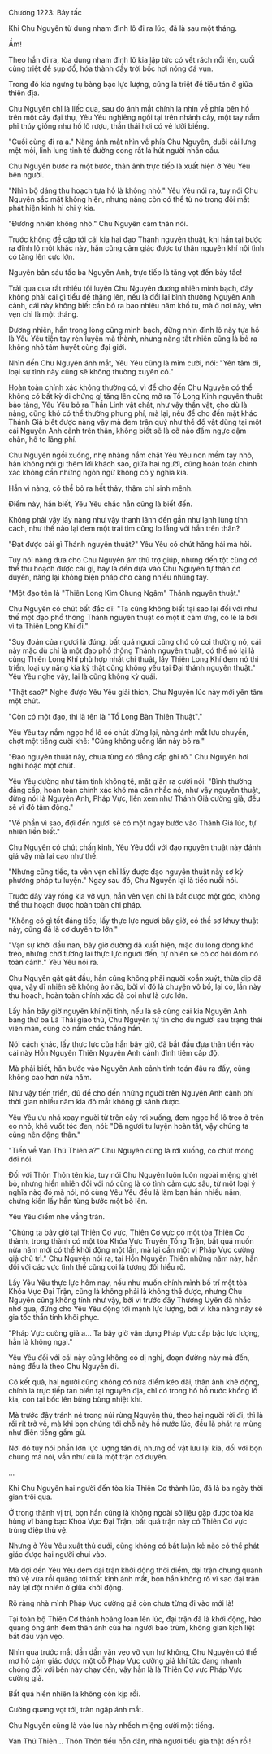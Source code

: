 




Chương 1223: Bảy tấc


Khi Chu Nguyên từ dung nham đỉnh lô đi ra lúc, đã là sau một tháng.

Ầm!

Theo hắn đi ra, tòa dung nham đỉnh lô kia lập tức có vết rách nổi lên, cuối cùng triệt để sụp đổ, hóa thành đầy trời bốc hơi nóng đá vụn.

Trong đó kia ngưng tụ bàng bạc lực lượng, cũng là triệt để tiêu tán ở giữa thiên địa.

Chu Nguyên chỉ là liếc qua, sau đó ánh mắt chính là nhìn về phía bên hồ trên một cây đại thụ, Yêu Yêu nghiêng ngồi tại trên nhánh cây, một tay nắm phỉ thúy giống như hồ lô rượu, thần thái hơi có vẻ lười biếng.

"Cuối cùng đi ra a." Nàng ánh mắt nhìn về phía Chu Nguyên, duỗi cái lưng mệt mỏi, linh lung tinh tế đường cong rất là hút người nhãn cầu.

Chu Nguyên bước ra một bước, thân ảnh trực tiếp là xuất hiện ở Yêu Yêu bên người.

"Nhìn bộ dáng thu hoạch tựa hồ là không nhỏ." Yêu Yêu nói ra, tuy nói Chu Nguyên sắc mặt không hiện, nhưng nàng còn có thể từ nó trong đôi mắt phát hiện kinh hỉ chi ý kia.

"Đương nhiên không nhỏ." Chu Nguyên cảm thán nói.

Trước không đề cập tới cái kia hai đạo Thánh nguyên thuật, khi hắn tại bước ra đỉnh lô một khắc này, hắn cũng cảm giác được tự thân nguyên khí nội tình có tăng lên cực lớn.

Nguyên bản sáu tấc ba Nguyên Anh, trực tiếp là tăng vọt đến bảy tấc!

Trải qua qua rất nhiều tôi luyện Chu Nguyên đương nhiên minh bạch, đây không phải cái gì tiểu đề thăng lên, nếu là đổi lại bình thường Nguyên Anh cảnh, cái này không biết cần bỏ ra bao nhiêu năm khổ tu, mà ở nơi này, vẻn vẹn chỉ là một tháng.

Đương nhiên, hắn trong lòng cũng minh bạch, đừng nhìn đỉnh lô này tựa hồ là Yêu Yêu tiện tay rèn luyện mà thành, nhưng nàng tất nhiên cũng là bỏ ra không nhỏ tâm huyết cùng đại giới.

Nhìn đến Chu Nguyên ánh mắt, Yêu Yêu cũng là mỉm cười, nói: "Yên tâm đi, loại sự tình này cũng sẽ không thường xuyên có."

Hoàn toàn chính xác không thường có, vì để cho đến Chu Nguyên có thể không có bất kỳ di chứng gì tăng lên cùng mở ra Tổ Long Kinh nguyên thuật bảo tàng, Yêu Yêu bỏ ra Thần Linh vật chất, như vậy thần vật, cho dù là nàng, cũng khó có thể thường phung phí, mà lại, nếu để cho đến mặt khác Thánh Giả biết được nàng vậy mà đem trân quý như thế đồ vật dùng tại một cái Nguyên Anh cảnh trên thân, không biết sẽ là cỡ nào đấm ngực dậm chân, hô to lãng phí.

Chu Nguyên ngồi xuống, nhẹ nhàng nắm chặt Yêu Yêu non mềm tay nhỏ, hắn không nói gì thêm lời khách sáo, giữa hai người, cũng hoàn toàn chính xác không cần những ngôn ngữ không có ý nghĩa kia.

Hắn vì nàng, có thể bỏ ra hết thảy, thậm chí sinh mệnh.

Điểm này, hắn biết, Yêu Yêu chắc hẳn cũng là biết đến.

Không phải vậy lấy nàng như vậy thanh lãnh đến gần như lạnh lùng tính cách, như thế nào lại đem một trái tim cũng lo lắng với hắn trên thân?

"Đạt được cái gì Thánh nguyên thuật?" Yêu Yêu có chút hăng hái mà hỏi.

Tuy nói nàng đưa cho Chu Nguyên ám thủ trợ giúp, nhưng đến tột cùng có thể thu hoạch được cái gì, hay là đến dựa vào Chu Nguyên tự thân cơ duyên, nàng lại không biện pháp cho càng nhiều nhúng tay.

"Một đạo tên là "Thiên Long Kim Chung Ngâm" Thánh nguyên thuật."

Chu Nguyên có chút bất đắc dĩ: "Ta cũng không biết tại sao lại đối với như thế một đạo phổ thông Thánh nguyên thuật có một ít cảm ứng, có lẽ là bởi vì ta Thiên Long Khí đi."

"Suy đoán của ngươi là đúng, bất quá ngươi cũng chớ có coi thường nó, cái này mặc dù chỉ là một đạo phổ thông Thánh nguyên thuật, có thể nó lại là cùng Thiên Long Khí phù hợp nhất chi thuật, lấy Thiên Long Khí đem nó thi triển, loại uy năng kia kỳ thật cũng không yếu tại Đại thánh nguyên thuật." Yêu Yêu nghe vậy, lại là cũng không kỳ quái.

"Thật sao?" Nghe được Yêu Yêu giải thích, Chu Nguyên lúc này mới yên tâm một chút.

"Còn có một đạo, thì là tên là "Tổ Long Bàn Thiên Thuật"."

Yêu Yêu tay nắm ngọc hồ lô có chút dừng lại, nàng ánh mắt lưu chuyển, chợt một tiếng cười khẽ: "Cũng không uổng lần này bỏ ra."

"Đạo nguyên thuật này, chưa từng có đẳng cấp ghi rõ." Chu Nguyên hơi nghi hoặc một chút.

Yêu Yêu dường như tâm tình không tệ, mặt giãn ra cười nói: "Bình thường đẳng cấp, hoàn toàn chính xác khó mà cân nhắc nó, như vậy nguyên thuật, đừng nói là Nguyên Anh, Pháp Vực, liền xem như Thánh Giả cường giả, đều sẽ vì đó tâm động."

"Về phần vì sao, đợi đến ngươi sẽ có một ngày bước vào Thánh Giả lúc, tự nhiên liền biết."

Chu Nguyên có chút chấn kinh, Yêu Yêu đối với đạo nguyên thuật này đánh giá vậy mà lại cao như thế.

"Nhưng cũng tiếc, ta vẻn vẹn chỉ lấy được đạo nguyên thuật này sơ kỳ phương pháp tu luyện." Ngay sau đó, Chu Nguyên lại là tiếc nuối nói.

Trước đây vảy rồng kia vỡ vụn, hắn vẻn vẹn chỉ là bắt được một góc, không thể thu hoạch được hoàn toàn chi pháp.

"Không có gì tốt đáng tiếc, lấy thực lực ngươi bây giờ, có thể sơ khuy thuật này, cũng đã là cơ duyên to lớn."

"Vạn sự khởi đầu nan, bây giờ đường đã xuất hiện, mặc dù long đong khó trèo, nhưng chờ tương lai thực lực ngươi đến, tự nhiên sẽ có cơ hội dòm nó toàn cảnh." Yêu Yêu nói ra.

Chu Nguyên gật gật đầu, hắn cũng không phải người xoắn xuýt, thừa dịp đã qua, vậy dĩ nhiên sẽ không ảo não, bởi vì đó là chuyện vô bổ, lại có, lần này thu hoạch, hoàn toàn chính xác đã coi như là cực lớn.

Lấy hắn bây giờ nguyên khí nội tình, nếu là sẽ cùng cái kia Nguyên Anh bảng thứ ba Lã Thái giao thủ, Chu Nguyên tự tin cho dù người sau trạng thái viên mãn, cũng có nắm chắc thắng hắn.

Nói cách khác, lấy thực lực của hắn bây giờ, đã bắt đầu đưa thân tiến vào cái này Hỗn Nguyên Thiên Nguyên Anh cảnh đỉnh tiêm cấp độ.

Mà phải biết, hắn bước vào Nguyên Anh cảnh tính toán đâu ra đấy, cũng không cao hơn nửa năm.

Như vậy tiến triển, đủ để cho đến những người trên Nguyên Anh cảnh phí thời gian nhiều năm kia đỏ mắt không gì sánh được.

Yêu Yêu ưu nhã xoay người từ trên cây rơi xuống, đem ngọc hồ lô treo ở trên eo nhỏ, khẽ vuốt tóc đen, nói: "Đã ngươi tu luyện hoàn tất, vậy chúng ta cũng nên động thân."

"Tiến về Vạn Thú Thiên a?" Chu Nguyên cũng là rơi xuống, có chút mong đợi nói.

Đối với Thôn Thôn tên kia, tuy nói Chu Nguyên luôn luôn ngoài miệng ghét bỏ, nhưng hiển nhiên đối với nó cũng là có tình cảm cực sâu, từ một loại ý nghĩa nào đó mà nói, nó cùng Yêu Yêu đều là làm bạn hắn nhiều năm, chứng kiến lấy hắn từng bước một bò lên.

Yêu Yêu điểm nhẹ vầng trán.

"Chúng ta bây giờ tại Thiên Cơ vực, Thiên Cơ vực có một tòa Thiên Cơ thành, trong thành có một tòa Khóa Vực Truyền Tống Trận, bất quá muốn nửa năm mới có thể khởi động một lần, mà lại cần một vị Pháp Vực cường giả chủ trì." Chu Nguyên nói ra, tại Hỗn Nguyên Thiên những năm này, hắn đối với các vực tình thế cũng coi là tương đối hiểu rõ.

Lấy Yêu Yêu thực lực hôm nay, nếu như muốn chính mình bố trí một tòa Khóa Vực Đại Trận, cũng là không phải là không thể được, nhưng Chu Nguyên cũng không tính như vậy, bởi vì trước đây Thương Uyên đã nhắc nhở qua, đừng cho Yêu Yêu động tới mạnh lực lượng, bởi vì khả năng này sẽ gia tốc thần tính khôi phục.

"Pháp Vực cường giả a... Ta bây giờ vận dụng Pháp Vực cấp bậc lực lượng, hẳn là không ngại."

Yêu Yêu đối với cái này cũng không có dị nghị, đoạn đường này mà đến, nàng đều là theo Chu Nguyên đi.

Có kết quả, hai người cũng không có nửa điểm kéo dài, thân ảnh khẽ động, chính là trực tiếp tan biến tại nguyên địa, chỉ có trong hố hồ nước khổng lồ kia, còn tại bốc lên bừng bừng nhiệt khí.

Mà trước đây tránh né trong núi rừng Nguyên thú, theo hai người rời đi, thì là rối rít trở về, mà khi bọn chúng tới chỗ này hồ nước lúc, đều là phát ra mừng như điên tiếng gầm gừ.

Nơi đó tuy nói phần lớn lực lượng tán đi, nhưng đồ vật lưu lại kia, đối với bọn chúng mà nói, vẫn như cũ là một trận cơ duyên.

...

Khi Chu Nguyên hai người đến tòa kia Thiên Cơ thành lúc, đã là ba ngày thời gian trôi qua.

Ở trong thành vị trí, bọn hắn cũng là không ngoài sở liệu gặp được tòa kia hùng vĩ bàng bạc Khóa Vực Đại Trận, bất quá trận này có Thiên Cơ vực trùng điệp thủ vệ.

Nhưng ở Yêu Yêu xuất thủ dưới, cũng không có bất luận kẻ nào có thể phát giác được hai người chui vào.

Mà đợi đến Yêu Yêu đem đại trận khởi động thời điểm, đại trận chung quanh thủ vệ vừa rồi quăng tới thất kinh ánh mắt, bọn hắn không rõ vì sao đại trận này lại đột nhiên ở giữa khởi động.

Rõ ràng nhà mình Pháp Vực cường giả còn chưa từng đi vào mới là!

Tại toàn bộ Thiên Cơ thành hoảng loạn lên lúc, đại trận đã là khởi động, hào quang óng ánh đem thân ảnh của hai người bao trùm, không gian kịch liệt bắt đầu vặn vẹo.

Nhìn qua trước mắt dần dần vặn vẹo vỡ vụn hư không, Chu Nguyên có thể mơ hồ cảm giác được một cỗ Pháp Vực cường giả khí tức đang nhanh chóng đối với bên này chạy đến, vậy hẳn là là Thiên Cơ vực Pháp Vực cường giả.

Bất quá hiển nhiên là không còn kịp rồi.

Cường quang vọt tới, tràn ngập ánh mắt.

Chu Nguyên cũng là vào lúc này nhếch miệng cười một tiếng.

Vạn Thú Thiên... Thôn Thôn tiểu hỗn đản, nhà ngươi tiểu gia thật đến rồi!




